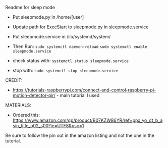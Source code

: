 Readme for sleep mode

- Put sleepmode.py in /home/[user]

- Update path for ExecStart to sleepmode.py in sleepmode.service

- Put sleepmode.service in /lib/systemd/system/

- Then Run: 
`sudo systemctl daemon-reload`
`sudo systemctl enable sleepmode.service`


- check status with:
`systemctl status sleepmode.service`

- stop with:
`sudo systemctl stop sleepmode.service`

CREDIT:
- https://tutorials-raspberrypi.com/connect-and-control-raspberry-pi-motion-detector-pir/ - main tutorial I used


MATERIALS:
- Ordered this: https://www.amazon.com/gp/product/B07KZW86YR/ref=ppx_yo_dt_b_asin_title_o02_s00?ie=UTF8&psc=1

Be sure to follow the pin out in the amazon listing and not the one in the tutorial.
